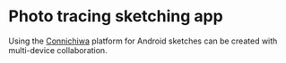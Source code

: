 # Photo tracing sketching app
Using the [Connichiwa](http://www.connichiwa.info) platform for Android sketches can be created with multi-device collaboration.
